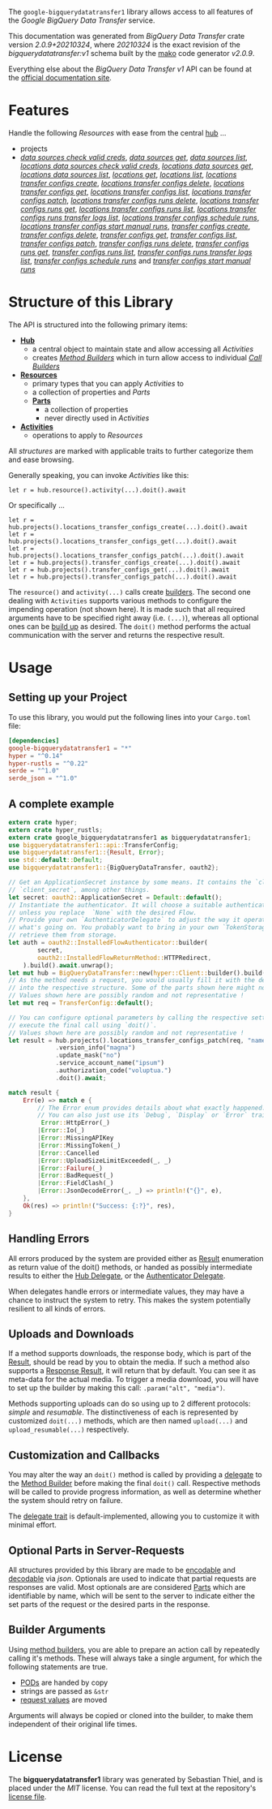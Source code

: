 <!---
DO NOT EDIT !
This file was generated automatically from 'src/mako/api/README.md.mako'
DO NOT EDIT !
-->
The `google-bigquerydatatransfer1` library allows access to all features of the *Google BigQuery Data Transfer* service.

This documentation was generated from *BigQuery Data Transfer* crate version *2.0.9+20210324*, where *20210324* is the exact revision of the *bigquerydatatransfer:v1* schema built by the [mako](http://www.makotemplates.org/) code generator *v2.0.9*.

Everything else about the *BigQuery Data Transfer* *v1* API can be found at the
[official documentation site](https://cloud.google.com/bigquery-transfer/).
# Features

Handle the following *Resources* with ease from the central [hub](https://docs.rs/google-bigquerydatatransfer1/2.0.9+20210324/google_bigquerydatatransfer1/BigQueryDataTransfer) ... 

* projects
 * [*data sources check valid creds*](https://docs.rs/google-bigquerydatatransfer1/2.0.9+20210324/google_bigquerydatatransfer1/api::ProjectDataSourceCheckValidCredCall), [*data sources get*](https://docs.rs/google-bigquerydatatransfer1/2.0.9+20210324/google_bigquerydatatransfer1/api::ProjectDataSourceGetCall), [*data sources list*](https://docs.rs/google-bigquerydatatransfer1/2.0.9+20210324/google_bigquerydatatransfer1/api::ProjectDataSourceListCall), [*locations data sources check valid creds*](https://docs.rs/google-bigquerydatatransfer1/2.0.9+20210324/google_bigquerydatatransfer1/api::ProjectLocationDataSourceCheckValidCredCall), [*locations data sources get*](https://docs.rs/google-bigquerydatatransfer1/2.0.9+20210324/google_bigquerydatatransfer1/api::ProjectLocationDataSourceGetCall), [*locations data sources list*](https://docs.rs/google-bigquerydatatransfer1/2.0.9+20210324/google_bigquerydatatransfer1/api::ProjectLocationDataSourceListCall), [*locations get*](https://docs.rs/google-bigquerydatatransfer1/2.0.9+20210324/google_bigquerydatatransfer1/api::ProjectLocationGetCall), [*locations list*](https://docs.rs/google-bigquerydatatransfer1/2.0.9+20210324/google_bigquerydatatransfer1/api::ProjectLocationListCall), [*locations transfer configs create*](https://docs.rs/google-bigquerydatatransfer1/2.0.9+20210324/google_bigquerydatatransfer1/api::ProjectLocationTransferConfigCreateCall), [*locations transfer configs delete*](https://docs.rs/google-bigquerydatatransfer1/2.0.9+20210324/google_bigquerydatatransfer1/api::ProjectLocationTransferConfigDeleteCall), [*locations transfer configs get*](https://docs.rs/google-bigquerydatatransfer1/2.0.9+20210324/google_bigquerydatatransfer1/api::ProjectLocationTransferConfigGetCall), [*locations transfer configs list*](https://docs.rs/google-bigquerydatatransfer1/2.0.9+20210324/google_bigquerydatatransfer1/api::ProjectLocationTransferConfigListCall), [*locations transfer configs patch*](https://docs.rs/google-bigquerydatatransfer1/2.0.9+20210324/google_bigquerydatatransfer1/api::ProjectLocationTransferConfigPatchCall), [*locations transfer configs runs delete*](https://docs.rs/google-bigquerydatatransfer1/2.0.9+20210324/google_bigquerydatatransfer1/api::ProjectLocationTransferConfigRunDeleteCall), [*locations transfer configs runs get*](https://docs.rs/google-bigquerydatatransfer1/2.0.9+20210324/google_bigquerydatatransfer1/api::ProjectLocationTransferConfigRunGetCall), [*locations transfer configs runs list*](https://docs.rs/google-bigquerydatatransfer1/2.0.9+20210324/google_bigquerydatatransfer1/api::ProjectLocationTransferConfigRunListCall), [*locations transfer configs runs transfer logs list*](https://docs.rs/google-bigquerydatatransfer1/2.0.9+20210324/google_bigquerydatatransfer1/api::ProjectLocationTransferConfigRunTransferLogListCall), [*locations transfer configs schedule runs*](https://docs.rs/google-bigquerydatatransfer1/2.0.9+20210324/google_bigquerydatatransfer1/api::ProjectLocationTransferConfigScheduleRunCall), [*locations transfer configs start manual runs*](https://docs.rs/google-bigquerydatatransfer1/2.0.9+20210324/google_bigquerydatatransfer1/api::ProjectLocationTransferConfigStartManualRunCall), [*transfer configs create*](https://docs.rs/google-bigquerydatatransfer1/2.0.9+20210324/google_bigquerydatatransfer1/api::ProjectTransferConfigCreateCall), [*transfer configs delete*](https://docs.rs/google-bigquerydatatransfer1/2.0.9+20210324/google_bigquerydatatransfer1/api::ProjectTransferConfigDeleteCall), [*transfer configs get*](https://docs.rs/google-bigquerydatatransfer1/2.0.9+20210324/google_bigquerydatatransfer1/api::ProjectTransferConfigGetCall), [*transfer configs list*](https://docs.rs/google-bigquerydatatransfer1/2.0.9+20210324/google_bigquerydatatransfer1/api::ProjectTransferConfigListCall), [*transfer configs patch*](https://docs.rs/google-bigquerydatatransfer1/2.0.9+20210324/google_bigquerydatatransfer1/api::ProjectTransferConfigPatchCall), [*transfer configs runs delete*](https://docs.rs/google-bigquerydatatransfer1/2.0.9+20210324/google_bigquerydatatransfer1/api::ProjectTransferConfigRunDeleteCall), [*transfer configs runs get*](https://docs.rs/google-bigquerydatatransfer1/2.0.9+20210324/google_bigquerydatatransfer1/api::ProjectTransferConfigRunGetCall), [*transfer configs runs list*](https://docs.rs/google-bigquerydatatransfer1/2.0.9+20210324/google_bigquerydatatransfer1/api::ProjectTransferConfigRunListCall), [*transfer configs runs transfer logs list*](https://docs.rs/google-bigquerydatatransfer1/2.0.9+20210324/google_bigquerydatatransfer1/api::ProjectTransferConfigRunTransferLogListCall), [*transfer configs schedule runs*](https://docs.rs/google-bigquerydatatransfer1/2.0.9+20210324/google_bigquerydatatransfer1/api::ProjectTransferConfigScheduleRunCall) and [*transfer configs start manual runs*](https://docs.rs/google-bigquerydatatransfer1/2.0.9+20210324/google_bigquerydatatransfer1/api::ProjectTransferConfigStartManualRunCall)




# Structure of this Library

The API is structured into the following primary items:

* **[Hub](https://docs.rs/google-bigquerydatatransfer1/2.0.9+20210324/google_bigquerydatatransfer1/BigQueryDataTransfer)**
    * a central object to maintain state and allow accessing all *Activities*
    * creates [*Method Builders*](https://docs.rs/google-bigquerydatatransfer1/2.0.9+20210324/google_bigquerydatatransfer1/client::MethodsBuilder) which in turn
      allow access to individual [*Call Builders*](https://docs.rs/google-bigquerydatatransfer1/2.0.9+20210324/google_bigquerydatatransfer1/client::CallBuilder)
* **[Resources](https://docs.rs/google-bigquerydatatransfer1/2.0.9+20210324/google_bigquerydatatransfer1/client::Resource)**
    * primary types that you can apply *Activities* to
    * a collection of properties and *Parts*
    * **[Parts](https://docs.rs/google-bigquerydatatransfer1/2.0.9+20210324/google_bigquerydatatransfer1/client::Part)**
        * a collection of properties
        * never directly used in *Activities*
* **[Activities](https://docs.rs/google-bigquerydatatransfer1/2.0.9+20210324/google_bigquerydatatransfer1/client::CallBuilder)**
    * operations to apply to *Resources*

All *structures* are marked with applicable traits to further categorize them and ease browsing.

Generally speaking, you can invoke *Activities* like this:

```Rust,ignore
let r = hub.resource().activity(...).doit().await
```

Or specifically ...

```ignore
let r = hub.projects().locations_transfer_configs_create(...).doit().await
let r = hub.projects().locations_transfer_configs_get(...).doit().await
let r = hub.projects().locations_transfer_configs_patch(...).doit().await
let r = hub.projects().transfer_configs_create(...).doit().await
let r = hub.projects().transfer_configs_get(...).doit().await
let r = hub.projects().transfer_configs_patch(...).doit().await
```

The `resource()` and `activity(...)` calls create [builders][builder-pattern]. The second one dealing with `Activities` 
supports various methods to configure the impending operation (not shown here). It is made such that all required arguments have to be 
specified right away (i.e. `(...)`), whereas all optional ones can be [build up][builder-pattern] as desired.
The `doit()` method performs the actual communication with the server and returns the respective result.

# Usage

## Setting up your Project

To use this library, you would put the following lines into your `Cargo.toml` file:

```toml
[dependencies]
google-bigquerydatatransfer1 = "*"
hyper = "^0.14"
hyper-rustls = "^0.22"
serde = "^1.0"
serde_json = "^1.0"
```

## A complete example

```Rust
extern crate hyper;
extern crate hyper_rustls;
extern crate google_bigquerydatatransfer1 as bigquerydatatransfer1;
use bigquerydatatransfer1::api::TransferConfig;
use bigquerydatatransfer1::{Result, Error};
use std::default::Default;
use bigquerydatatransfer1::{BigQueryDataTransfer, oauth2};

// Get an ApplicationSecret instance by some means. It contains the `client_id` and 
// `client_secret`, among other things.
let secret: oauth2::ApplicationSecret = Default::default();
// Instantiate the authenticator. It will choose a suitable authentication flow for you, 
// unless you replace  `None` with the desired Flow.
// Provide your own `AuthenticatorDelegate` to adjust the way it operates and get feedback about 
// what's going on. You probably want to bring in your own `TokenStorage` to persist tokens and
// retrieve them from storage.
let auth = oauth2::InstalledFlowAuthenticator::builder(
        secret,
        oauth2::InstalledFlowReturnMethod::HTTPRedirect,
    ).build().await.unwrap();
let mut hub = BigQueryDataTransfer::new(hyper::Client::builder().build(hyper_rustls::HttpsConnector::with_native_roots()), auth);
// As the method needs a request, you would usually fill it with the desired information
// into the respective structure. Some of the parts shown here might not be applicable !
// Values shown here are possibly random and not representative !
let mut req = TransferConfig::default();

// You can configure optional parameters by calling the respective setters at will, and
// execute the final call using `doit()`.
// Values shown here are possibly random and not representative !
let result = hub.projects().locations_transfer_configs_patch(req, "name")
             .version_info("magna")
             .update_mask("no")
             .service_account_name("ipsum")
             .authorization_code("voluptua.")
             .doit().await;

match result {
    Err(e) => match e {
        // The Error enum provides details about what exactly happened.
        // You can also just use its `Debug`, `Display` or `Error` traits
         Error::HttpError(_)
        |Error::Io(_)
        |Error::MissingAPIKey
        |Error::MissingToken(_)
        |Error::Cancelled
        |Error::UploadSizeLimitExceeded(_, _)
        |Error::Failure(_)
        |Error::BadRequest(_)
        |Error::FieldClash(_)
        |Error::JsonDecodeError(_, _) => println!("{}", e),
    },
    Ok(res) => println!("Success: {:?}", res),
}

```
## Handling Errors

All errors produced by the system are provided either as [Result](https://docs.rs/google-bigquerydatatransfer1/2.0.9+20210324/google_bigquerydatatransfer1/client::Result) enumeration as return value of
the doit() methods, or handed as possibly intermediate results to either the 
[Hub Delegate](https://docs.rs/google-bigquerydatatransfer1/2.0.9+20210324/google_bigquerydatatransfer1/client::Delegate), or the [Authenticator Delegate](https://docs.rs/yup-oauth2/*/yup_oauth2/trait.AuthenticatorDelegate.html).

When delegates handle errors or intermediate values, they may have a chance to instruct the system to retry. This 
makes the system potentially resilient to all kinds of errors.

## Uploads and Downloads
If a method supports downloads, the response body, which is part of the [Result](https://docs.rs/google-bigquerydatatransfer1/2.0.9+20210324/google_bigquerydatatransfer1/client::Result), should be
read by you to obtain the media.
If such a method also supports a [Response Result](https://docs.rs/google-bigquerydatatransfer1/2.0.9+20210324/google_bigquerydatatransfer1/client::ResponseResult), it will return that by default.
You can see it as meta-data for the actual media. To trigger a media download, you will have to set up the builder by making
this call: `.param("alt", "media")`.

Methods supporting uploads can do so using up to 2 different protocols: 
*simple* and *resumable*. The distinctiveness of each is represented by customized 
`doit(...)` methods, which are then named `upload(...)` and `upload_resumable(...)` respectively.

## Customization and Callbacks

You may alter the way an `doit()` method is called by providing a [delegate](https://docs.rs/google-bigquerydatatransfer1/2.0.9+20210324/google_bigquerydatatransfer1/client::Delegate) to the 
[Method Builder](https://docs.rs/google-bigquerydatatransfer1/2.0.9+20210324/google_bigquerydatatransfer1/client::CallBuilder) before making the final `doit()` call. 
Respective methods will be called to provide progress information, as well as determine whether the system should 
retry on failure.

The [delegate trait](https://docs.rs/google-bigquerydatatransfer1/2.0.9+20210324/google_bigquerydatatransfer1/client::Delegate) is default-implemented, allowing you to customize it with minimal effort.

## Optional Parts in Server-Requests

All structures provided by this library are made to be [encodable](https://docs.rs/google-bigquerydatatransfer1/2.0.9+20210324/google_bigquerydatatransfer1/client::RequestValue) and 
[decodable](https://docs.rs/google-bigquerydatatransfer1/2.0.9+20210324/google_bigquerydatatransfer1/client::ResponseResult) via *json*. Optionals are used to indicate that partial requests are responses 
are valid.
Most optionals are are considered [Parts](https://docs.rs/google-bigquerydatatransfer1/2.0.9+20210324/google_bigquerydatatransfer1/client::Part) which are identifiable by name, which will be sent to 
the server to indicate either the set parts of the request or the desired parts in the response.

## Builder Arguments

Using [method builders](https://docs.rs/google-bigquerydatatransfer1/2.0.9+20210324/google_bigquerydatatransfer1/client::CallBuilder), you are able to prepare an action call by repeatedly calling it's methods.
These will always take a single argument, for which the following statements are true.

* [PODs][wiki-pod] are handed by copy
* strings are passed as `&str`
* [request values](https://docs.rs/google-bigquerydatatransfer1/2.0.9+20210324/google_bigquerydatatransfer1/client::RequestValue) are moved

Arguments will always be copied or cloned into the builder, to make them independent of their original life times.

[wiki-pod]: http://en.wikipedia.org/wiki/Plain_old_data_structure
[builder-pattern]: http://en.wikipedia.org/wiki/Builder_pattern
[google-go-api]: https://github.com/google/google-api-go-client

# License
The **bigquerydatatransfer1** library was generated by Sebastian Thiel, and is placed 
under the *MIT* license.
You can read the full text at the repository's [license file][repo-license].

[repo-license]: https://github.com/Byron/google-apis-rsblob/main/LICENSE.md
